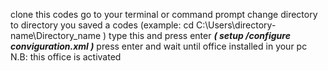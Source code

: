 clone this codes
go to your terminal or command prompt
change directory to directory you saved a codes (example: cd C:\Users\directory-name\Directory_name )
type this and press enter _**(  setup /configure conviguration.xml )**_
press enter and wait until office installed in your pc 
N.B: this office is activated
